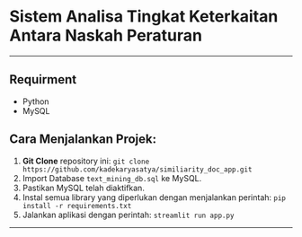 # Sistem Analisa Tingkat Keterkaitan Antara Naskah Peraturan

---

## Requirment
- Python
- MySQL

## Cara Menjalankan Projek:
1. **Git Clone** repository ini: `git clone https://github.com/kadekaryasatya/similiarity_doc_app.git`
2. Import Database `text_mining_db.sql` ke MySQL.
3. Pastikan MySQL telah diaktifkan.
4. Instal semua library yang diperlukan dengan menjalankan perintah: `pip install -r requirements.txt`
5. Jalankan aplikasi dengan perintah: `streamlit run app.py`

---
